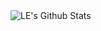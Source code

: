 <img align="left" alt="LE's Github Stats" src="https://github-readme-stats.vercel.app/api?username=llacb47&show_icons=true&include_all_commits=true&hide_border=true" />

<!--
**llacb47/llacb47** is a ✨ _special_ ✨ repository because its `README.md` (this file) appears on your GitHub profile.

Here are some ideas to get you started:

- 🔭 I’m currently working on ...
- 🌱 I’m currently learning ...
- 👯 I’m looking to collaborate on ...
- 🤔 I’m looking for help with ...
- 💬 Ask me about ...
- 📫 How to reach me: ...
- 😄 Pronouns: ...
- ⚡ Fun fact: ...
-->
